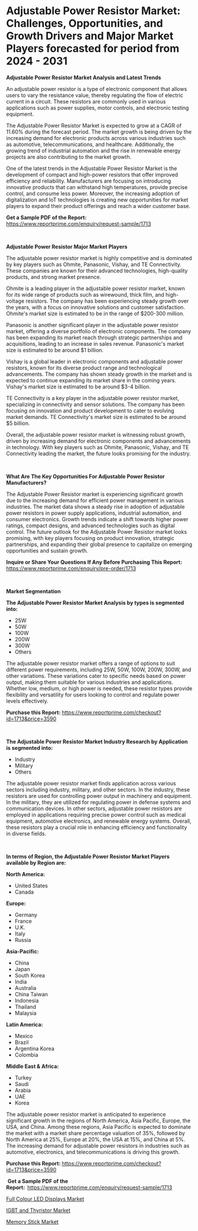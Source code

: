 <p><h1>Adjustable Power Resistor Market: Challenges, Opportunities, and Growth Drivers and Major Market Players forecasted for period from 2024 - 2031</h1></p><p><strong>Adjustable Power Resistor Market Analysis and Latest Trends</strong></p>
<p><p>An adjustable power resistor is a type of electronic component that allows users to vary the resistance value, thereby regulating the flow of electric current in a circuit. These resistors are commonly used in various applications such as power supplies, motor controls, and electronic testing equipment.</p><p>The Adjustable Power Resistor Market is expected to grow at a CAGR of 11.60% during the forecast period. The market growth is being driven by the increasing demand for electronic products across various industries such as automotive, telecommunications, and healthcare. Additionally, the growing trend of industrial automation and the rise in renewable energy projects are also contributing to the market growth.</p><p>One of the latest trends in the Adjustable Power Resistor Market is the development of compact and high-power resistors that offer improved efficiency and reliability. Manufacturers are focusing on introducing innovative products that can withstand high temperatures, provide precise control, and consume less power. Moreover, the increasing adoption of digitalization and IoT technologies is creating new opportunities for market players to expand their product offerings and reach a wider customer base.</p></p>
<p><strong>Get a Sample PDF of the Report:&nbsp;</strong> <a href="https://www.reportprime.com/enquiry/request-sample/1713">https://www.reportprime.com/enquiry/request-sample/1713</a></p>
<p>&nbsp;</p>
<p><strong>Adjustable Power Resistor Major Market Players</strong></p>
<p><p>The adjustable power resistor market is highly competitive and is dominated by key players such as Ohmite, Panasonic, Vishay, and TE Connectivity. These companies are known for their advanced technologies, high-quality products, and strong market presence.</p><p>Ohmite is a leading player in the adjustable power resistor market, known for its wide range of products such as wirewound, thick film, and high-voltage resistors. The company has been experiencing steady growth over the years, with a focus on innovative solutions and customer satisfaction. Ohmite's market size is estimated to be in the range of $200-300 million.</p><p>Panasonic is another significant player in the adjustable power resistor market, offering a diverse portfolio of electronic components. The company has been expanding its market reach through strategic partnerships and acquisitions, leading to an increase in sales revenue. Panasonic's market size is estimated to be around $1 billion.</p><p>Vishay is a global leader in electronic components and adjustable power resistors, known for its diverse product range and technological advancements. The company has shown steady growth in the market and is expected to continue expanding its market share in the coming years. Vishay's market size is estimated to be around $3-4 billion.</p><p>TE Connectivity is a key player in the adjustable power resistor market, specializing in connectivity and sensor solutions. The company has been focusing on innovation and product development to cater to evolving market demands. TE Connectivity's market size is estimated to be around $5 billion.</p><p>Overall, the adjustable power resistor market is witnessing robust growth, driven by increasing demand for electronic components and advancements in technology. With key players such as Ohmite, Panasonic, Vishay, and TE Connectivity leading the market, the future looks promising for the industry.</p></p>
<p>&nbsp;</p>
<p><strong>What Are The Key Opportunities For Adjustable Power Resistor Manufacturers?</strong></p>
<p><p>The Adjustable Power Resistor market is experiencing significant growth due to the increasing demand for efficient power management in various industries. The market data shows a steady rise in adoption of adjustable power resistors in power supply applications, industrial automation, and consumer electronics. Growth trends indicate a shift towards higher power ratings, compact designs, and advanced technologies such as digital control. The future outlook for the Adjustable Power Resistor market looks promising, with key players focusing on product innovation, strategic partnerships, and expanding their global presence to capitalize on emerging opportunities and sustain growth.</p></p>
<p><strong>Inquire or Share Your Questions If Any Before Purchasing This Report:</strong> <a href="https://www.reportprime.com/enquiry/pre-order/1713">https://www.reportprime.com/enquiry/pre-order/1713</a></p>
<p>&nbsp;</p>
<p><strong>Market Segmentation</strong></p>
<p><strong>The Adjustable Power Resistor Market Analysis by types is segmented into:</strong></p>
<p><ul><li>25W</li><li>50W</li><li>100W</li><li>200W</li><li>300W</li><li>Others</li></ul></p>
<p><p>The adjustable power resistor market offers a range of options to suit different power requirements, including 25W, 50W, 100W, 200W, 300W, and other variations. These variations cater to specific needs based on power output, making them suitable for various industries and applications. Whether low, medium, or high power is needed, these resistor types provide flexibility and versatility for users looking to control and regulate power levels effectively.</p></p>
<p><strong>Purchase this Report:&nbsp;</strong><a href="https://www.reportprime.com/checkout?id=1713&price=3590">https://www.reportprime.com/checkout?id=1713&price=3590</a></p>
<p>&nbsp;</p>
<p><strong>The Adjustable Power Resistor Market Industry Research by Application is segmented into:</strong></p>
<p><ul><li>Industry</li><li>Military</li><li>Others</li></ul></p>
<p><p>The adjustable power resistor market finds application across various sectors including industry, military, and other sectors. In the industry, these resistors are used for controlling power output in machinery and equipment. In the military, they are utilized for regulating power in defense systems and communication devices. In other sectors, adjustable power resistors are employed in applications requiring precise power control such as medical equipment, automotive electronics, and renewable energy systems. Overall, these resistors play a crucial role in enhancing efficiency and functionality in diverse fields.</p></p>
<p>&nbsp;</p>
<p><strong>In terms of Region, the Adjustable Power Resistor Market Players available by Region are:</strong></p>
<p>
    <p> <strong> North America: </strong>
        <ul>
            <li>United States</li>
            <li>Canada</li>
        </ul>
        </p> 
    <p> <strong> Europe: </strong>
        <ul>
            <li>Germany</li>
            <li>France</li>
            <li>U.K.</li>
            <li>Italy</li>
            <li>Russia</li>
        </ul>
        </p> 
    <p> <strong> Asia-Pacific: </strong>
        <ul>
            <li>China</li>
            <li>Japan</li>
            <li>South Korea</li>
            <li>India</li>
            <li>Australia</li>
            <li>China Taiwan</li>
            <li>Indonesia</li>
            <li>Thailand</li>
            <li>Malaysia</li>
        </ul>
        </p> 
    <p> <strong> Latin America: </strong>
        <ul>
            <li>Mexico</li>
            <li>Brazil</li>
            <li>Argentina Korea</li>
            <li>Colombia</li>
        </ul>
        </p> 
    <p> <strong> Middle East & Africa: </strong>
        <ul>
            <li>Turkey</li>
            <li>Saudi</li>
            <li>Arabia</li>
            <li>UAE</li>
            <li>Korea</li>
        </ul>
    </p>
    </p>
<p><p>The adjustable power resistor market is anticipated to experience significant growth in the regions of North America, Asia Pacific, Europe, the USA, and China. Among these regions, Asia Pacific is expected to dominate the market with a market share percentage valuation of 35%, followed by North America at 25%, Europe at 20%, the USA at 15%, and China at 5%. The increasing demand for adjustable power resistors in industries such as automotive, electronics, and telecommunications is driving this growth.</p></p>
<p><strong>Purchase this Report: </strong><a href="https://www.reportprime.com/checkout?id=1713&price=3590">https://www.reportprime.com/checkout?id=1713&price=3590</a></p>
<p>&nbsp;<strong>Get a Sample PDF of the Report:&nbsp;&nbsp;</strong><a href="https://www.reportprime.com/enquiry/request-sample/1713">https://www.reportprime.com/enquiry/request-sample/1713</a></p>
<p><strong></strong></p>
<p><p><a href="https://github.com/timeliteaut/Market-Research-Report-List-1/blob/main/full-colour-led-displays-market.md">Full Colour LED Displays Market</a></p><p><a href="https://github.com/seekum/Market-Research-Report-List-1/blob/main/igbt-and-thyristor-market.md">IGBT and Thyristor Market</a></p><p><a href="https://github.com/bobicer/Market-Research-Report-List-2/blob/main/memory-stick-market.md">Memory Stick Market</a></p></p>